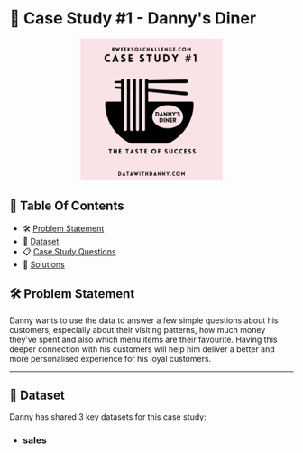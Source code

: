 # 🍜 Case Study #1 - Danny's Diner 
<p align="center">
<img src="https://github.com/sweety21-coder/8WeekSQLChallange/blob/main/Danny's%20Diner.png" width=50% height=50%>

 ## 📕 Table Of Contents
* 🛠️ [Problem Statement](#problem-statement)
* 📁 [Dataset](#dataset)
* 📋 [Case Study Questions](#case-study-questions)
* 🔑 [Solutions](#solutions)
 
 ## 🛠️ Problem Statement 

Danny wants to use the data to answer a few simple questions about his customers, especially about their visiting patterns, how much money they’ve spent and also which menu items are their favourite. Having this deeper connection with his customers will help him deliver a better and more personalised experience for his loyal customers.
 <br /> 

---
## 📂 Dataset
Danny has shared 3 key datasets for this case study:
 
 * ### **sales**

